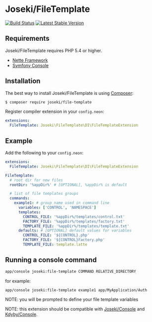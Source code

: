 Joseki/FileTemplate
===================

[![Build Status](https://travis-ci.org/Joseki/FileTemplate.svg?branch=master)](https://travis-ci.org/Joseki/FileTemplate)
[![Latest Stable Version](https://poser.pugx.org/joseki/file-template/v/stable)](https://packagist.org/packages/joseki/file-template)

Requirements
------------

Joseki/FileTemplate requires PHP 5.4 or higher.

- [Nette Framework](https://github.com/nette/nette)
- [Symfony Console](https://github.com/symfony/Console)


Installation
------------

The best way to install Joseki/FileTemplate is using  [Composer](http://getcomposer.org/):

```sh
$ composer require joseki/file-template
```

Register compiler extension in your `config.neon`:

```yml
extensions:
  FileTemplate: Joseki\FileTemplate\DI\FileTemplateExtension
```

Example
-------

Add the following to your `config.neon`:

```yml
extensions:
  FileTemplate: Joseki\FileTemplate\DI\FileTemplateExtension

FileTemplate:
  # root dir for new files
  rootDir: '%appDir%' # [OPTIONAL], %appDir% is default

  # list of file templates groups
  commands:
    example1: # group name used in command line
      variables: ['CONTROL', 'NAMESPACE']
      templates:
        CONTROL_FILE: '%appDir%/templates/control.txt'
        FACTORY_FILE: '%appDir%/templates/factory.txt'
        TEMPLATE_FILE: '%appDir%/templates/template.txt'
      defaults: # [OPTIONAL] default values for variables
        CONTROL_FILE: '${CONTROL}.php'
        FACTORY_FILE: '${CONTROL}Factory.php'
        TEMPLATE_FILE: template.latte
```

Running a console command
-------------------------

```sh
app/console joseki:file-template COMMAND RELATIVE_DIRECTORY
```

for example:

```sh
app/console joseki:file-template example1 app/MyApplication/Auth
```

NOTE: you will be prompted to define your file template variables

NOTE: this extension should be compatible with [Joseki/Console](https://github.com/Joseki/Console) and [Kdyby/Console](https://github.com/Kdyby/Console).

